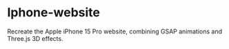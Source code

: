 # Iphone-website
Recreate the Apple iPhone 15 Pro website, combining GSAP animations and Three.js 3D effects. 

